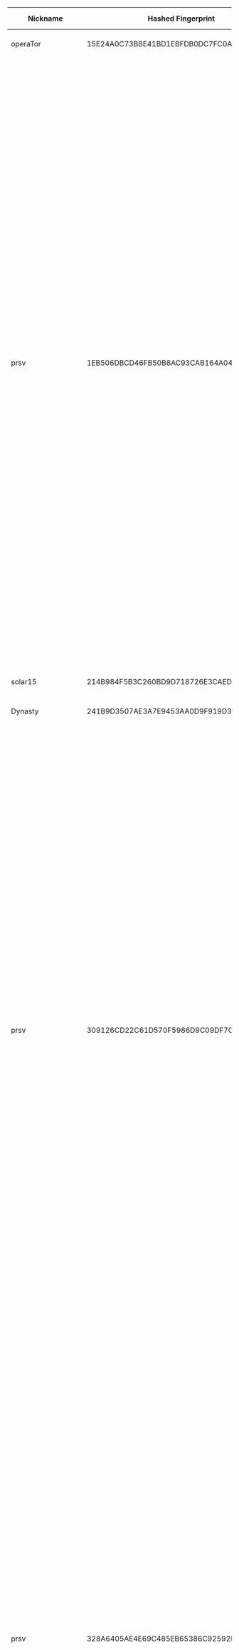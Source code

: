 | Nickname |  Hashed Fingerprint	| Or Addresses | Contact | Running | Flags | Last Seen | First Seen | Last Restarted | Advertised Bandwidth | Platform | Version | Version Status | Recommended Version | Verified hostnames | Exit policy |
|---|---|---|---|---|---|---|---|---|---|---|---|---|---|---|---|
|operaTor | 15E24A0C73BBE41BD1EBFDB0DC7FC0A4E5E82B63 | ["162.202.107.146:8443"] | torrelay_operator.isothermally@8shield.net | true | Running, V2Dir, Valid | 2025-09-23 14:00:00 | 2025-09-23 05:00:00 | 2025-09-23 04:31:41 | 0 | Tor 0.4.8.18 on Linux | 0.4.8.18 | recommended | true | N/A | ["reject *:*"]|
|prsv | 1EB506DBCD46FB50B8AC93CAB164A047145D799C | ["46.29.238.25:9200"] | email:admin[]prsv.ch url:https://prsv.ch/ proof:uri-rsa ciissversion:2 | true | Exit, Running, V2Dir, Valid | 2025-09-23 14:00:00 | 2025-09-23 04:00:00 | 2025-09-23 03:23:47 | 0 | Tor 0.4.8.18 on Linux | 0.4.8.18 | recommended | true | N/A | ["reject 0.0.0.0/8:*","reject 169.254.0.0/16:*","reject 127.0.0.0/8:*","reject 192.168.0.0/16:*","reject 10.0.0.0/8:*","reject 172.16.0.0/12:*","reject 46.29.238.25:*","accept *:43","accept *:53","accept *:79-81","accept *:194","accept *:220","accept *:389","accept *:443","accept *:531","accept *:543-544","accept *:554","accept *:563","accept *:636","accept *:706","accept *:853","accept *:873","accept *:902-904","accept *:981","accept *:989-995","accept *:1194","accept *:1220","accept *:1293","accept *:1500","accept *:1533","accept *:1677","accept *:1723","accept *:1755","accept *:1863","accept *:2082","accept *:2083","accept *:2086-2087","accept *:2095-2096","accept *:2102-2104","accept *:3128","accept *:3690","accept *:4321","accept *:4643","accept *:5050","accept *:5190","accept *:5222-5223","accept *:5228","accept *:6660-6669","accept *:6679","accept *:6697","accept *:8000","accept *:8008","accept *:8074","accept *:8080","accept *:8082","accept *:8087-8088","accept *:8332-8333","accept *:8443","accept *:8888","accept *:9418","accept *:9999","accept *:10000","accept *:11371","accept *:19294","accept *:19638","accept *:50002","accept *:64738","reject *:*"]|
|solar15 | 214B984F5B3C260BD9D718726E3CAEDA46C0392F | ["194.42.196.42:9001"] | N/A | true | Running, V2Dir, Valid | 2025-09-23 14:00:00 | 2025-09-23 10:00:00 | 2025-09-23 08:48:04 | 0 | Tor 0.4.8.16 on Linux | 0.4.8.16 | recommended | true | N/A | ["reject *:*"]|
|Dynasty | 241B9D3507AE3A7E9453AA0D9F919D3498252FD1 | ["87.106.173.70:443","[2a01:239:221:2c00::1]:443"] | tor-relays.vigorous417@aleeas.com | false | Running, V2Dir, Valid | 2025-09-23 00:00:00 | 2025-09-23 00:00:00 | 2025-09-22 23:35:52 | 253952 | Tor 0.4.8.16 on Linux | 0.4.8.16 | recommended | true | ["ip87-106-173-70.pbiaas.com"] | ["reject *:*"]|
|prsv | 309126CD22C61D570F5986D9C09DF7C02FE5C4D6 | ["46.29.238.25:9300"] | email:admin[]prsv.ch url:https://prsv.ch/ proof:uri-rsa ciissversion:2 | true | Exit, Running, V2Dir, Valid | 2025-09-23 14:00:00 | 2025-09-23 04:00:00 | 2025-09-23 03:23:51 | 0 | Tor 0.4.8.18 on Linux | 0.4.8.18 | recommended | true | N/A | ["reject 0.0.0.0/8:*","reject 169.254.0.0/16:*","reject 127.0.0.0/8:*","reject 192.168.0.0/16:*","reject 10.0.0.0/8:*","reject 172.16.0.0/12:*","reject 46.29.238.25:*","accept *:43","accept *:53","accept *:79-81","accept *:194","accept *:220","accept *:389","accept *:443","accept *:531","accept *:543-544","accept *:554","accept *:563","accept *:636","accept *:706","accept *:853","accept *:873","accept *:902-904","accept *:981","accept *:989-995","accept *:1194","accept *:1220","accept *:1293","accept *:1500","accept *:1533","accept *:1677","accept *:1723","accept *:1755","accept *:1863","accept *:2082","accept *:2083","accept *:2086-2087","accept *:2095-2096","accept *:2102-2104","accept *:3128","accept *:3690","accept *:4321","accept *:4643","accept *:5050","accept *:5190","accept *:5222-5223","accept *:5228","accept *:6660-6669","accept *:6679","accept *:6697","accept *:8000","accept *:8008","accept *:8074","accept *:8080","accept *:8082","accept *:8087-8088","accept *:8332-8333","accept *:8443","accept *:8888","accept *:9418","accept *:9999","accept *:10000","accept *:11371","accept *:19294","accept *:19638","accept *:50002","accept *:64738","reject *:*"]|
|prsv | 328A6405AE4E69C485EB65386C92592FCED05EBF | ["46.29.238.25:9000"] | email:admin[]prsv.ch url:https://prsv.ch/ proof:uri-rsa ciissversion:2 | true | Exit, Running, V2Dir, Valid | 2025-09-23 14:00:00 | 2025-09-23 04:00:00 | 2025-09-23 03:23:42 | 0 | Tor 0.4.8.18 on Linux | 0.4.8.18 | recommended | true | N/A | ["reject 0.0.0.0/8:*","reject 169.254.0.0/16:*","reject 127.0.0.0/8:*","reject 192.168.0.0/16:*","reject 10.0.0.0/8:*","reject 172.16.0.0/12:*","reject 46.29.238.25:*","accept *:43","accept *:53","accept *:79-81","accept *:194","accept *:220","accept *:389","accept *:443","accept *:531","accept *:543-544","accept *:554","accept *:563","accept *:636","accept *:706","accept *:853","accept *:873","accept *:902-904","accept *:981","accept *:989-995","accept *:1194","accept *:1220","accept *:1293","accept *:1500","accept *:1533","accept *:1677","accept *:1723","accept *:1755","accept *:1863","accept *:2082","accept *:2083","accept *:2086-2087","accept *:2095-2096","accept *:2102-2104","accept *:3128","accept *:3690","accept *:4321","accept *:4643","accept *:5050","accept *:5190","accept *:5222-5223","accept *:5228","accept *:6660-6669","accept *:6679","accept *:6697","accept *:8000","accept *:8008","accept *:8074","accept *:8080","accept *:8082","accept *:8087-8088","accept *:8332-8333","accept *:8443","accept *:8888","accept *:9418","accept *:9999","accept *:10000","accept *:11371","accept *:19294","accept *:19638","accept *:50002","accept *:64738","reject *:*"]|
|Unnamed | 41F39FE74D79B92F841F38A405860BEA88239D30 | ["81.183.223.71:9001"] | N/A | true | Running, V2Dir, Valid | 2025-09-23 14:00:00 | 2025-09-23 06:00:00 | 2025-09-23 05:45:16 | 204800 | Tor 0.4.8.18 on Linux | 0.4.8.18 | recommended | true | ["dsl51B7DF47.fixip.t-online.hu"] | ["reject *:*"]|
|prsv | 4F73A0B952ADA6C9676BBCE9F172ECF18DE1F396 | ["46.29.238.25:9100"] | email:admin[]prsv.ch url:https://prsv.ch/ proof:uri-rsa ciissversion:2 | true | Exit, Running, V2Dir, Valid | 2025-09-23 14:00:00 | 2025-09-23 04:00:00 | 2025-09-23 03:23:45 | 0 | Tor 0.4.8.18 on Linux | 0.4.8.18 | recommended | true | N/A | ["reject 0.0.0.0/8:*","reject 169.254.0.0/16:*","reject 127.0.0.0/8:*","reject 192.168.0.0/16:*","reject 10.0.0.0/8:*","reject 172.16.0.0/12:*","reject 46.29.238.25:*","accept *:43","accept *:53","accept *:79-81","accept *:194","accept *:220","accept *:389","accept *:443","accept *:531","accept *:543-544","accept *:554","accept *:563","accept *:636","accept *:706","accept *:853","accept *:873","accept *:902-904","accept *:981","accept *:989-995","accept *:1194","accept *:1220","accept *:1293","accept *:1500","accept *:1533","accept *:1677","accept *:1723","accept *:1755","accept *:1863","accept *:2082","accept *:2083","accept *:2086-2087","accept *:2095-2096","accept *:2102-2104","accept *:3128","accept *:3690","accept *:4321","accept *:4643","accept *:5050","accept *:5190","accept *:5222-5223","accept *:5228","accept *:6660-6669","accept *:6679","accept *:6697","accept *:8000","accept *:8008","accept *:8074","accept *:8080","accept *:8082","accept *:8087-8088","accept *:8332-8333","accept *:8443","accept *:8888","accept *:9418","accept *:9999","accept *:10000","accept *:11371","accept *:19294","accept *:19638","accept *:50002","accept *:64738","reject *:*"]|
|odin | 556690BF3AEC04F687EA6D080239EBC0AA5D4467 | ["128.140.58.110:9001","[2a01:4f8:c17:7d57::1]:9001"] | odins-eye.uncivil444@passmail.net | false | Running, Valid | 2025-09-23 00:00:00 | 2025-09-23 00:00:00 | 2025-09-22 23:16:15 | 0 | Tor 0.4.8.16 on Linux | 0.4.8.16 | recommended | true | ["static.110.58.140.128.clients.your-server.de"] | ["reject *:*"]|
|Dynasty | 55C067F808A073F8B914FAC212EB4D677FB21712 | ["87.106.173.70:443","[2a01:239:221:2c00::1]:443"] | tor-relays.vigorous417@aleeas.com | false | Running, V2Dir, Valid | 2025-09-23 00:00:00 | 2025-09-23 00:00:00 | 2025-09-22 23:49:08 | 253952 | Tor 0.4.8.16 on Linux | 0.4.8.16 | recommended | true | ["ip87-106-173-70.pbiaas.com"] | ["reject *:*"]|
|nullnet | 5F26FF1421DED7CB9D088E68CF3D21DD3C13CCA9 | ["194.14.217.197:9000"] | N/A | true | Running, Valid | 2025-09-23 14:00:00 | 2025-09-23 10:00:00 | 2025-09-23 08:36:25 | 0 | Tor 0.4.8.14 on Linux | 0.4.8.14 | recommended | true | N/A | ["reject *:*"]|
|bacalhau | 60B68CFF90E0647EC3D5BFF34075FBB5BDAEAF05 | ["176.79.46.8:9001"] | bacalhau <admin@based.pt> | true | Running, V2Dir, Valid | 2025-09-23 14:00:00 | 2025-09-23 10:00:00 | 2025-09-23 09:09:36 | 103424 | Tor 0.4.8.18 on Linux | 0.4.8.18 | recommended | true | ["dsl-46-8.bl27.telepac.pt"] | ["reject *:*"]|
|7thheaven | 6AE98EC9C2B7CF7CBD8937D73B1F1A3A5D1D17B1 | ["140.233.190.103:9001"] | 7thheaven@gmx.com | true | Running, V2Dir, Valid | 2025-09-23 14:00:00 | 2025-09-23 11:00:00 | 2025-09-23 10:01:56 | 0 | Tor 0.4.8.18 on Linux | 0.4.8.18 | recommended | true | N/A | ["reject *:*"]|
|Echoecho | 780A00FCDEA87460C799A7455139F95A4E84DAD6 | ["15.204.53.173:9002","[2604:2dc0:200:21ad::]:9002"] | Echoecho123e@proton.me | true | Running, V2Dir, Valid | 2025-09-23 14:00:00 | 2025-09-23 10:00:00 | 2025-09-23 08:55:26 | 0 | Tor 0.4.8.16 on Linux | 0.4.8.16 | recommended | true | ["ns1020271.ip-15-204-53.us"] | ["reject *:*"]|
|BeepBoop | 9AEBD587D268DDC79F1DA62FC0C2E8051105AA2B | ["90.243.76.60:9001"] | N/A | true | Running, V2Dir, Valid | 2025-09-23 14:00:00 | 2025-09-23 10:00:00 | 2025-09-23 09:33:00 | 0 | Tor 0.4.8.16 on Linux | 0.4.8.16 | recommended | true | N/A | ["reject *:*"]|
|01010101 | B3068B66A4BCCFA06C2353399308BF349A6531B2 | ["89.217.61.72:9001"] | torproject.barcan@simplelogin.co | false | Running, V2Dir, Valid | 2025-09-23 11:00:00 | 2025-09-23 00:00:00 | 2025-09-23 10:26:40 | 0 | Tor 0.4.8.18 on Linux | 0.4.8.18 | recommended | true | ["adsl-89-217-61-72.adslplus.ch"] | ["reject *:*"]|
|FuckLawEnforcment | C23C1756D3C16721779D342D4603C389D2829463 | ["178.211.147.20:9001"] | Stand together against the cops and FBI contact: quidonetwork@gmail.com | true | Fast, Running, V2Dir, Valid | 2025-09-23 14:00:00 | 2025-09-23 00:00:00 | 2025-09-22 23:23:11 | 5865797 | Tor 0.4.8.18 on Linux | 0.4.8.18 | recommended | true | N/A | ["reject *:*"]|
|PhantomRoute | C4DA930056E44C80C57F4BA7900A1EF91C95A356 | ["81.96.115.110:9001"] | N/A | true | Running, V2Dir, Valid | 2025-09-23 14:00:00 | 2025-09-23 09:00:00 | 2025-09-23 08:32:21 | 0 | Tor 0.4.8.17 on Linux | 0.4.8.17 | recommended | true | ["brig-19-b2-v4wan-169174-cust877.vm14.cable.virginm.net"] | ["reject *:*"]|
|cmcv344diocrelay | C61B38638656DA3D1D2BF49A383E8C0A8A5300E8 | ["142.93.85.37:9001"] | cmcv10344@proton.me | false | Running, Valid | 2025-09-23 13:00:00 | 2025-09-23 02:00:00 | 2025-09-23 11:52:37 | 0 | Tor 0.4.8.18 on Linux | 0.4.8.18 | recommended | true | N/A | ["reject *:*"]|
|Dynasty | EA718F50AF72495882F289AFD1B36E28AB0B5216 | ["87.106.173.70:443","[2a01:239:221:2c00::1]:443"] | tor-relays.vigorous417@aleeas.com | false | Running, V2Dir, Valid | 2025-09-23 00:00:00 | 2025-09-23 00:00:00 | 2025-09-22 23:42:31 | 253952 | Tor 0.4.8.16 on Linux | 0.4.8.16 | recommended | true | ["ip87-106-173-70.pbiaas.com"] | ["reject *:*"]|
|AnthroBioticSlush | EC9B4C1A489AD2F43F9A3BFBD68169B5CDE4229C | ["86.153.186.228:443"] | asekh8463@gmail.com | true | Running, V2Dir, Valid | 2025-09-23 14:00:00 | 2025-09-23 14:00:00 | 2025-09-23 12:34:51 | 0 | Tor 0.4.8.18 on Linux | 0.4.8.18 | recommended | true | ["host86-153-186-228.range86-153.btcentralplus.com"] | ["reject *:*"]|
